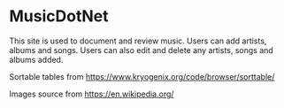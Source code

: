 # MusicDotNet

This site is used to document and review music.
Users can add artists, albums and songs.
Users can also edit and delete any artists, songs and albums added.

Sortable tables from https://www.kryogenix.org/code/browser/sorttable/

Images source from https://en.wikipedia.org/

